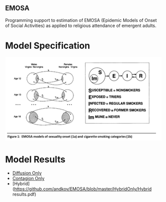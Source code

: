 EMOSA
---  
Programming support to estimation of EMOSA (Epidemic Models of Onset of Social Activities) as applied to religious attendance of emergent adults. 


# Model Specification 
![Figure 2](figures/Figure%201.png)

# Model Results
- [Diffusion Only](https://github.com/andkov/EMOSA/blob/master/DiffusionOnly/Diffusion%20results.pdf)  
- [Contagion Only](https://github.com/andkov/EMOSA/blob/master/ContagionOnly/Contagion%20results.pdf)  
- [Hybrid](https://github.com/andkov/EMOSA/blob/master/HybridOnly/Hybrid results.pdf)
